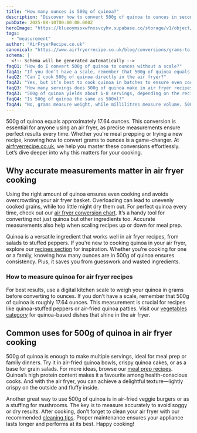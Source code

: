 ```yaml
---
title: "How many ounces is 500g of quinoa?"
description: "Discover how to convert 500g of quinoa to ounces in seconds. Perfect for air fryer recipes and meal prep. Get accurate measurements now!"
pubDate: 2025-08-10T00:00:00.000Z
heroImage: "https://klueoymssxwfnxsvcyhv.supabase.co/storage/v1/object/public/Shmucket/how-many-ounces-is-500g-of-quinoa.webp"
tags:
  - "measurement"
author: "AirFryerRecipe.co.uk"
canonical: "https://www.airfryerrecipe.co.uk/blog/conversions/grams-to-ounces/how-many-ounces-is-500g-of-quinoa"
schema: |
  <!-- Schema will be generated automatically -->
faqQ1: "How do I convert 500g of quinoa to ounces without a scale?"
faqA1: "If you don’t have a scale, remember that 500g of quinoa equals roughly 17.64 ounces. You can use measuring cups, but keep in mind that quinoa’s density may vary slightly. For air fryer recipes, weighing is more accurate for consistent results."
faqQ2: "Can I cook 500g of quinoa directly in the air fryer?"
faqA2: "Yes, but it’s best to cook quinoa in batches to ensure even cooking. Spread it evenly in the air fryer basket and check periodically. For precise timings, refer to our air fryer conversion chart for grain cooking times."
faqQ3: "How many servings does 500g of quinoa make in air fryer recipes?"
faqA3: "500g of quinoa yields about 6-8 servings, depending on the recipe. It’s perfect for meal prep or family meals. Explore our meal prep section for quinoa-based dishes that reheat beautifully in the air fryer."
faqQ4: "Is 500g of quinoa the same as 500ml?"
faqA4: "No, grams measure weight, while millilitres measure volume. 500g of quinoa is roughly 2.5 cups, but weight is more accurate for cooking. Always use grams or ounces for air fryer recipes to avoid inconsistencies."
---
```

<p>500g of quinoa equals approximately 17.64 ounces. This conversion is essential for anyone using an air fryer, as precise measurements ensure perfect results every time. Whether you're meal prepping or trying a new recipe, knowing how to convert grams to ounces is a game-changer. At <a href=https://www.airfryerrecipe.co.uk>airfryerrecipe.co.uk</a>, we help you master these conversions effortlessly. Let’s dive deeper into why this matters for your cooking.</p>

<h2>Why accurate measurements matter in air fryer cooking</h2>  
<p>Using the right amount of quinoa ensures even cooking and avoids overcrowding your air fryer basket. Overloading can lead to unevenly cooked grains, while too little might dry them out. For perfect quinoa every time, check out our <a href=https://www.airfryerrecipe.co.uk/air-fryer-conversion-chart>air fryer conversion chart</a>. It’s a handy tool for converting not just quinoa but other ingredients too. Accurate measurements also help when scaling recipes up or down for meal prep.</p>  

<p>Quinoa is a versatile ingredient that works well in air fryer recipes, from salads to stuffed peppers. If you’re new to cooking quinoa in your air fryer, explore our <a href=https://www.airfryerrecipe.co.uk/recipes>recipes section</a> for inspiration. Whether you’re cooking for one or a family, knowing how many ounces are in 500g of quinoa ensures consistency. Plus, it saves you from guesswork and wasted ingredients.</p>  

<h3>How to measure quinoa for air fryer recipes</h3>  
<p>For best results, use a digital kitchen scale to weigh your quinoa in grams before converting to ounces. If you don’t have a scale, remember that 500g of quinoa is roughly 17.64 ounces. This measurement is crucial for recipes like quinoa-stuffed peppers or air-fried quinoa patties. Visit our <a href=https://www.airfryerrecipe.co.uk/recipe-category/vegetables>vegetables category</a> for quinoa-based dishes that shine in the air fryer.</p>  

<h2>Common uses for 500g of quinoa in air fryer cooking</h2>  
<p>500g of quinoa is enough to make multiple servings, ideal for meal prep or family dinners. Try it in air-fried quinoa bowls, crispy quinoa cakes, or as a base for grain salads. For more ideas, browse our <a href=https://www.airfryerrecipe.co.uk/recipe-category/meal-prep>meal prep recipes</a>. Quinoa’s high protein content makes it a favourite among health-conscious cooks. And with the air fryer, you can achieve a delightful texture—lightly crispy on the outside and fluffy inside.</p>  

<p>Another great way to use 500g of quinoa is in air-fried veggie burgers or as a stuffing for mushrooms. The key is to measure accurately to avoid soggy or dry results. After cooking, don’t forget to clean your air fryer with our recommended <a href=https://www.airfryerrecipe.co.uk/air-fryer-cleaner>cleaning tips</a>. Proper maintenance ensures your appliance lasts longer and performs at its best. Happy cooking!</p>
